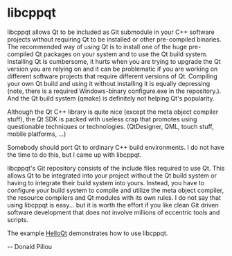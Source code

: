 libcppqt
========

libcppqt allows Qt to be included as Git submodule in your C++ software projects without requiring Qt to be installed or other pre-compiled binaries. The recommended way of using Qt is to install one of the huge pre-compiled Qt packages on your system and to use the Qt build system. Installing Qt is cumbersome, it hurts when you are trying to upgrade the Qt version you are relying on and it can be problematic if you are working on different software projects that require different versions of Qt. Compiling your own Qt build and using it without installing it is equally depressing (note, there is a required Windows-binary configure.exe in the repository.). And the Qt build system (qmake) is definitely not helping Qt's popularity.

Although the Qt C++ library is quite nice (except the meta object compiler stuff), the Qt SDK is packed with useless crap that promotes using questionable techniques or technologies. (QtDesigner, QML, touch stuff, mobile platforms, ...)

Somebody should port Qt to ordinary C++ build environments. I do not have the time to do this, but I came up with libcppqt.

libcppqt's Git repository consists of the include files required to use Qt. This allows Qt to be integrated into your project without the Qt build system or having to integrate their build system into yours. Instead, you have to configure your build system to compile and utilize the meta object compiler, the resource compilers and Qt modules with its own rules. I do not say that using libcppqt is easy... but it is worth the effort if you like clean Git driven software development that does not involve millions of eccentric tools and scripts.

The example [HelloQt](../HelloQt) demonstrates how to use libcppqt.

-- Donald Pillou

